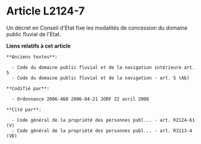 # Article L2124-7

Un décret en Conseil d'Etat fixe les modalités de concession du domaine public fluvial de l'Etat.

**Liens relatifs à cet article**

	**Anciens textes**:

	  - Code du domaine public fluvial et de la navigation intérieure art. 5
	  - Code du domaine public fluvial et de la navigation - art. 5 (Ab)

	**Codifié par**:

	  - Ordonnance 2006-460 2006-04-21 JORF 22 avril 2006

	**Cité par**:

	  - Code général de la propriété des personnes publ... - art. R2124-61 (V)
	  - Code général de la propriété des personnes publ... - art. R3113-4 (VD)
